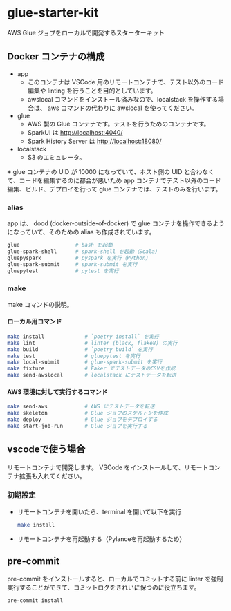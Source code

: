 # glue-starter-kit

AWS Glue ジョブをローカルで開発するスターターキット

## Docker コンテナの構成

- app
  - このコンテナは VSCode 用のリモートコンテナで、テスト以外のコード編集や linting を行うことを目的としています。
  - awslocal コマンドをインストール済みなので、localstack を操作する場合は、 aws コマンドの代わりに awslocal を使ってください。
- glue
  - AWS 製の Glue コンテナです。テストを行うためのコンテナです。
  - SparkUI は <http://localhost:4040/>
  - Spark History Server は <http://localhost:18080/>
- localstack
  - S3 のエミュレータ。

※ glue コンテナの UID が 10000 になっていて、ホスト側の UID と合わなくて、コードを編集するのに都合が悪いため app コンテナでテスト以外のコード編集、ビルド、デプロイを行って glue コンテナでは、テストのみを行います。

### alias

app は、 dood (docker-outside-of-docker) で glue コンテナを操作できるようになっていて、そのための alias も作成されています。

```bash
glue                  # bash を起動
glue-spark-shell      # spark-shell を起動（Scala）
gluepyspark           # pyspark を実行（Python）
glue-spark-submit     # spark-submit を実行
gluepytest            # pytest を実行
```

### make

make コマンドの説明。

#### ローカル用コマンド

```bash
make install             # `poetry install` を実行
make lint                # linter (black, flake8) の実行
make build               # `poetry build` を実行
make test                # gluepytest を実行
make local-submit        # glue-spark-submit を実行
make fixture             # Faker でテストデータのCSVを作成
make send-awslocal       # localstack にテストデータを転送
```

#### AWS 環境に対して実行するコマンド

```bash
make send-aws            # AWS にテストデータを転送
make skeleton            # Glue ジョブのスケルトンを作成
make deploy              # Glue ジョブをデプロイする
make start-job-run       # Glue ジョブを実行する
```

## vscodeで使う場合

リモートコンテナで開発します。
VSCode をインストールして、リモートコンテナ拡張も入れてください。

### 初期設定

- リモートコンテナを開いたら、terminal を開いて以下を実行

    ```bash
    make install
    ```

- リモートコンテナを再起動する（Pylanceを再起動するため）

## pre-commit

pre-commit をインストールすると、ローカルでコミットする前に linter を強制実行することができて、コミットログをきれいに保つのに役立ちます。

```bash
pre-commit install
```
